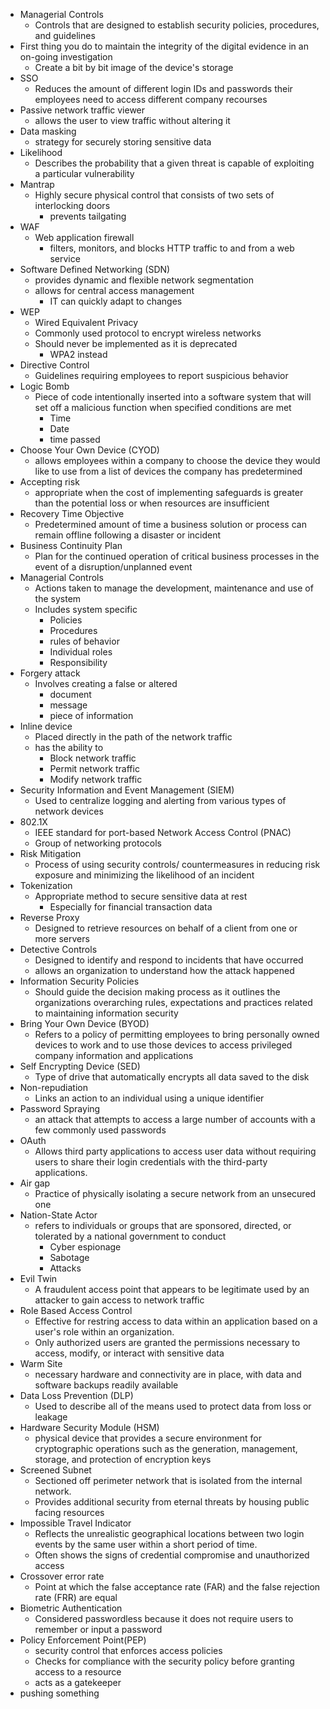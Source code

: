 - Managerial Controls
	- Controls that are designed to establish security policies, procedures, and guidelines
- First thing you do to maintain the integrity of the digital evidence in an on-going investigation
	- Create a bit by bit image of the device's storage
- SSO
	- Reduces the amount of different login IDs and passwords their employees need to access different company recourses 
- Passive network traffic viewer
	- allows the user to view traffic without altering it
- Data masking
	- strategy for securely storing sensitive data
- Likelihood
	- Describes the probability that a given threat is capable of exploiting a particular vulnerability
- Mantrap
	- Highly secure physical control that consists of two sets of interlocking doors
		- prevents tailgating
- WAF
	- Web application firewall
		- filters, monitors, and blocks HTTP traffic to and from a web service
- Software Defined Networking (SDN)
	- provides dynamic and flexible network segmentation
	- allows for central access management
		- IT can quickly adapt to changes
- WEP
	- Wired Equivalent Privacy
	- Commonly used protocol to encrypt wireless networks
	- Should never be implemented as it is deprecated
		- WPA2 instead
- Directive Control
	- Guidelines requiring employees to report suspicious behavior
- Logic Bomb
	- Piece of code intentionally inserted into a software system that will set off a malicious function when specified conditions are met
		- Time
		- Date
		- time passed
- Choose Your Own Device (CYOD)
	- allows employees within a company to choose the device they would like to use from a list of devices the company has predetermined
- Accepting risk
	- appropriate when the cost of implementing safeguards is greater than the potential loss or when resources are insufficient
- Recovery Time Objective
	- Predetermined amount of time a business solution or process can remain offline following a disaster or incident
- Business Continuity Plan
	- Plan for the continued operation of critical business processes in the event of a disruption/unplanned event
- Managerial Controls
	- Actions taken to manage the development, maintenance and use of the system
	- Includes system specific
		- Policies
		- Procedures
		- rules of behavior
		- Individual roles
		- Responsibility
- Forgery attack
	- Involves creating a false or altered
		- document
		- message
		- piece of information
- Inline device
	- Placed directly in the path of the network traffic
	- has the ability to
		- Block network traffic
		- Permit network traffic
		- Modify network traffic
- Security Information and Event Management (SIEM)
	- Used to centralize logging and alerting from various types of network devices
- 802.1X
	- IEEE standard for port-based Network Access Control (PNAC)
	- Group of networking protocols
- Risk Mitigation
	- Process of using security controls/ countermeasures in reducing risk exposure and minimizing the likelihood of an incident
- Tokenization
	- Appropriate method to secure sensitive data at rest
		- Especially for financial transaction data
- Reverse Proxy
	- Designed to retrieve resources on behalf of a client from one or more servers
- Detective Controls
	- Designed to identify and respond to incidents that have occurred
	- allows an organization to understand how the attack happened
- Information Security Policies
	- Should guide the decision making process as it outlines the organizations overarching rules, expectations and practices related to maintaining information security
- Bring Your Own Device (BYOD)
	- Refers to a policy of permitting employees to bring personally owned devices to work and to use those devices to access privileged company information and applications 
- Self Encrypting Device (SED)
	- Type of drive that automatically encrypts all data saved to the disk
- Non-repudiation
	- Links an action to an individual using a unique identifier
- Password Spraying
	- an attack that attempts to access a large number of accounts with a few commonly used passwords
- OAuth
	- Allows third party applications to access user data without requiring users to share their login credentials with the third-party applications.
- Air gap
	- Practice of physically isolating a secure network from an unsecured one
- Nation-State Actor
	- refers to individuals or groups that are sponsored, directed, or tolerated by a national government to conduct
		- Cyber espionage
		- Sabotage
		- Attacks
- Evil Twin
	- A fraudulent access point that appears to be legitimate used by an attacker to gain access to network traffic
- Role Based Access Control
	- Effective for restring access to data within an application based on a user's role within an organization.
	- Only authorized users are granted the permissions necessary to access, modify, or interact with sensitive data
- Warm Site
	- necessary hardware and connectivity are in place, with data and software backups readily available
- Data Loss Prevention (DLP)
	- Used to describe all of the means used to protect data from loss or leakage
- Hardware Security Module (HSM)
	- physical device that provides a secure environment for cryptographic operations such as the generation, management, storage, and protection of encryption keys
- Screened Subnet
	- Sectioned off perimeter network that is isolated from the internal network. 
	- Provides additional security from eternal threats by housing public facing resources
- Impossible Travel Indicator
	- Reflects the unrealistic geographical locations between two login events by the same user within a short period of time. 
	- Often shows the signs of credential compromise and unauthorized access
- Crossover error rate
	- Point at which the false acceptance rate (FAR) and the false rejection rate (FRR) are equal
- Biometric Authentication
	- Considered passwordless because it does not require users to remember or input a password
- Policy Enforcement Point(PEP)
	- security control that enforces access policies
	- Checks for compliance with the security policy before granting access to a resource
	- acts as a gatekeeper
- pushing something
